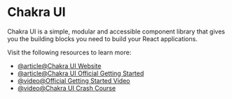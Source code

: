 # Chakra UI

Chakra UI is a simple, modular and accessible component library that gives you the building blocks you need to build your React applications.

Visit the following resources to learn more:

- [@article@Chakra UI Website](https://chakra-ui.com/)
- [@article@Chakra UI Official Getting Started](https://chakra-ui.com/docs/getting-started)
- [@video@Official Getting Started Video](https://youtu.be/wI2vqXsjsIo)
- [@video@Chakra UI Crash Course](https://youtu.be/s-bIsz-NR3c)
